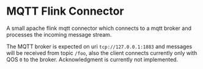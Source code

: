 # MQTT Flink Connector

A small apache flink mqtt connector which connects to a 
mqtt broker and processes the incoming message stream.

The MQTT broker is expected on uri `tcp://127.0.0.1:1883` and 
messages will be received from topic `/foo`, 
also the client connects currently only with QOS `0` to the broker.
Acknowledgment is currently not implemented.
